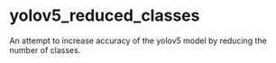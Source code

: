 # yolov5_reduced_classes
An attempt to increase accuracy of the yolov5 model by reducing the number of classes.
